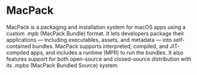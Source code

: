 # MacPack

MacPack is a packaging and installation system for macOS apps using a custom .mpb (MacPack Bundle) format. It lets developers package their applications — including executables, assets, and metadata — into self-contained bundles. MacPack supports interpreted, compiled, and JIT-compiled apps, and includes a runtime (MPR) to run the bundles. It also features support for both open-source and closed-source distribution with its .mpbs (MacPack Bundled Source) system.
